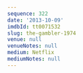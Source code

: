 ```yaml
---
sequence: 322
date: '2013-10-09'
imdbId: tt0071532
slug: the-gambler-1974
venue: null
venueNotes: null
medium: Netflix
mediumNotes: null
---
```


